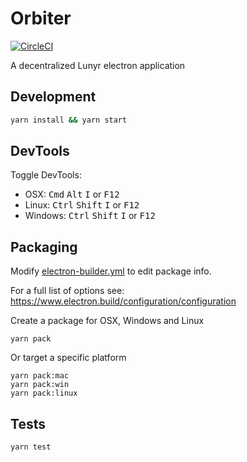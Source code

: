 # Orbiter

[![CircleCI](https://circleci.com/gh/Lunyr/Orbiter/tree/master.svg?style=svg)](https://circleci.com/gh/Lunyr/Orbiter/tree/master)

A decentralized Lunyr electron application 

## Development

```bash
yarn install && yarn start
```

## DevTools

Toggle DevTools:

* OSX: <kbd>Cmd</kbd> <kbd>Alt</kbd> <kbd>I</kbd> or <kbd>F12</kbd>
* Linux: <kbd>Ctrl</kbd> <kbd>Shift</kbd> <kbd>I</kbd> or <kbd>F12</kbd>
* Windows: <kbd>Ctrl</kbd> <kbd>Shift</kbd> <kbd>I</kbd> or <kbd>F12</kbd>

## Packaging

Modify [electron-builder.yml](./electron-builder.yml) to edit package info.

For a full list of options see: https://www.electron.build/configuration/configuration

Create a package for OSX, Windows and Linux
```
yarn pack
```

Or target a specific platform
```
yarn pack:mac
yarn pack:win
yarn pack:linux
```

## Tests

```
yarn test
```
